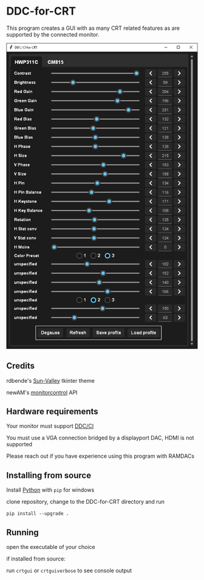 # DDC-for-CRT

This program creates a GUI with as many CRT related features as are supported by the connected monitor.

<div align="center">
  
![Screenshot of DDC GUI](assets/screenshot.PNG)

</div>

## Credits
rdbende's [Sun-Valley](https://github.com/rdbende/Sun-Valley-ttk-theme) tkinter theme

newAM's [monitorcontrol](https://github.com/newAM/monitorcontrol) API

## Hardware requirements
Your monitor must support [DDC/CI](https://web.archive.org/web/20230504201124/https://www.eevblog.com/forum/projects/i2c-over-cat5e-problem/?action=dlattach;attach=185318)

You must use a VGA connection bridged by a displayport DAC,  HDMI is not supported

Please reach out if you have experience using this program with RAMDACs

## Installing from source
Install [Python](https://www.python.org/downloads/windows/) with `pip` for windows 

clone repository, change to the DDC-for-CRT directory and run

```
pip install --upgrade .
```

## Running

open the executable of your choice

if installed from source:

run `crtgui` or `crtguiverbose` to see console output
